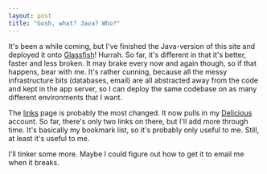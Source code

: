 ```yaml
---
layout: post
title: "Gosh, what? Java? Who?"
---
```

It's been a while coming, but I've finished the Java-version of this site and
deployed it onto [Glassfish][1]! Hurrah. So far, it's different in that it's
better, faster and less broken. It may brake every now and again though, so if
that happens, bear with me. It's rather cunning, because all the messy
infrastructure bits (databases, email) are all abstracted away from the code
and kept in the app server, so I can deploy the same codebase on as many
different environments that I want.

The [links][2] page is probably the most changed. It now pulls in my
[Delicious][3] account. So far, there's only two links on there, but I'll add
more through time. It's basically my bookmark list, so it's probably only
useful to me. Still, at least it's useful to me.

I'll tinker some more. Maybe I could figure out how to get it to email me when
it breaks.

   [1]: https://glassfish.dev.java.net/

   [2]: /links/

   [3]: http://delicious.com/
